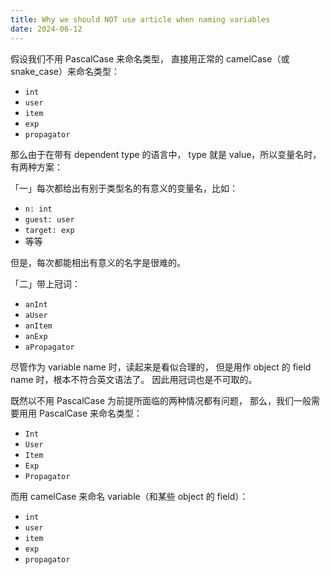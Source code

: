 ```yaml
---
title: Why we should NOT use article when naming variables
date: 2024-06-12
---
```


假设我们不用 PascalCase 来命名类型，
直接用正常的 camelCase（或 snake_case）来命名类型：

- `int`
- `user`
- `item`
- `exp`
- `propagator`

那么由于在带有 dependent type 的语言中，
type 就是 value，所以变量名时，有两种方案：

「一」每次都给出有别于类型名的有意义的变量名，比如：

- `n: int`
- `guest: user`
- `target: exp`
- 等等

但是，每次都能相出有意义的名字是很难的。

「二」带上冠词：

- `anInt`
- `aUser`
- `anItem`
- `anExp`
- `aPropagator`

尽管作为 variable name 时，读起来是看似合理的，
但是用作 object 的 field name 时，根本不符合英文语法了。
因此用冠词也是不可取的。

既然以不用 PascalCase 为前提所面临的两种情况都有问题，
那么，我们一般需要用用 PascalCase 来命名类型：

- `Int`
- `User`
- `Item`
- `Exp`
- `Propagator`

而用 camelCase 来命名 variable（和某些 object 的 field）：

- `int`
- `user`
- `item`
- `exp`
- `propagator`
